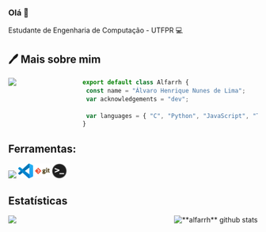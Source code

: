 ### Olá 👋

Estudante de Engenharia de Computação - UTFPR 💻

## 🖊 Mais sobre mim

<img align="left" width="150" src=https://c.tenor.com/bQCHJwgCNuMAAAAM/kitten-cat.gif/>

```typescript
export default class Alfarrh {
 const name = "Álvaro Henrique Nunes de Lima";
 var acknowledgements = "dev";

 var languages = { "C", "Python", "JavaScript", "TypeScript" }; 
}
```

## **Ferramentas:**  

<code><img height="30" src="https://cdn-icons-png.flaticon.com/512/2306/2306173.png"></code>
<code><img height="30" src="https://raw.githubusercontent.com/github/explore/80688e429a7d4ef2fca1e82350fe8e3517d3494d/topics/visual-studio-code/visual-studio-code.png"></code>
<code><img height="30" src="https://raw.githubusercontent.com/github/explore/80688e429a7d4ef2fca1e82350fe8e3517d3494d/topics/git/git.png"></code>
<code><img height="30" src="https://raw.githubusercontent.com/github/explore/80688e429a7d4ef2fca1e82350fe8e3517d3494d/topics/terminal/terminal.png"></code>

## **Estatísticas**


<img align="left" src="https://github-readme-stats.vercel.app/api/top-langs/?username=alfarrh&theme=dracula" />


<a href="https://github.com/Gurupreet">
 <img align="right" src="https://github-readme-stats.vercel.app/api?username=alfarrh&show_icons=true&theme=dracula&line_height=27&hide=stars" alt="**alfarrh** github stats"/>
</a>
